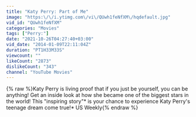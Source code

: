 ```yaml
---
title: "Katy Perry: Part of Me"
image: "https:\/\/i.ytimg.com\/vi\/QUwh1feNfXM\/hqdefault.jpg"
vid_id: "QUwh1feNfXM"
categories: "Movies"
tags: ["Perry:"]
date: "2021-10-26T04:27:40+03:00"
vid_date: "2014-01-09T22:11:04Z"
duration: "PT1H33M33S"
viewcount: ""
likeCount: "2873"
dislikeCount: "343"
channel: "YouTube Movies"
---
```

{% raw %}Katy Perry is living proof that if you just be yourself, you can be anything! Get an inside look at how she became one of the biggest stars in the world!  This &quot;inspiring story&quot;* is your chance to experience Katy Perry's teenage dream come true!* US Weekly{% endraw %}
